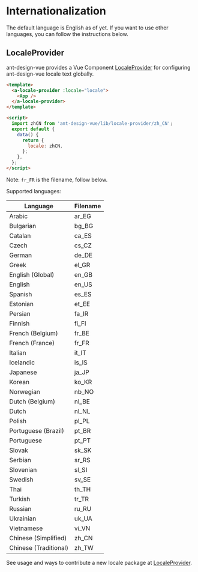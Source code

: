 # Internationalization

The default language is English as of yet. If you want to use other languages, you can follow the instructions below.

## LocaleProvider

ant-design-vue provides a Vue Component [LocaleProvider](#/components/locale-provider) for configuring ant-design-vue locale text globally.

```html
<template>
  <a-locale-provider :locale="locale">
    <App />
  </a-locale-provider>
</template>

<script>
  import zhCN from 'ant-design-vue/lib/locale-provider/zh_CN';
  export default {
    data() {
      return {
        locale: zhCN,
      };
    },
  };
</script>
```

Note: `fr_FR` is the filename, follow below.

Supported languages:

| Language              | Filename |
| --------------------- | -------- |
| Arabic                | ar_EG    |
| Bulgarian             | bg_BG    |
| Catalan               | ca_ES    |
| Czech                 | cs_CZ    |
| German                | de_DE    |
| Greek                 | el_GR    |
| English (Global)      | en_GB    |
| English               | en_US    |
| Spanish               | es_ES    |
| Estonian              | et_EE    |
| Persian               | fa_IR    |
| Finnish               | fi_FI    |
| French (Belgium)      | fr_BE    |
| French (France)       | fr_FR    |
| Italian               | it_IT    |
| Icelandic             | is_IS    |
| Japanese              | ja_JP    |
| Korean                | ko_KR    |
| Norwegian             | nb_NO    |
| Dutch (Belgium)       | nl_BE    |
| Dutch                 | nl_NL    |
| Polish                | pl_PL    |
| Portuguese (Brazil)   | pt_BR    |
| Portuguese            | pt_PT    |
| Slovak                | sk_SK    |
| Serbian               | sr_RS    |
| Slovenian             | sl_SI    |
| Swedish               | sv_SE    |
| Thai                  | th_TH    |
| Turkish               | tr_TR    |
| Russian               | ru_RU    |
| Ukrainian             | uk_UA    |
| Vietnamese            | vi_VN    |
| Chinese (Simplified)  | zh_CN    |
| Chinese (Traditional) | zh_TW    |

See usage and ways to contribute a new locale package at [LocaleProvider](#/components/locale-provider).
